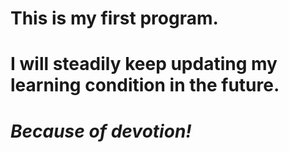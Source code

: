 # This is my first program.
# I will  steadily keep updating my learning condition in the future.

#  _Because of devotion!_

